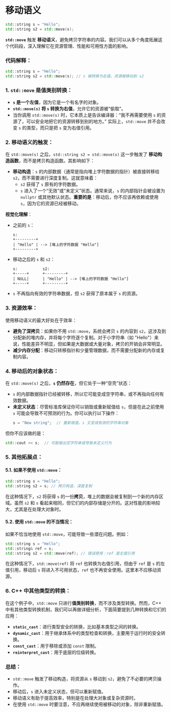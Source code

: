 # 移动语义

```C++
std::string s = "Hello";
std::string s2 = std::move(s);
```
 **`std::move`** 触发 **移动语义**，避免拷贝字符串的内容。我们可以从多个角度拓展这个代码段，深入理解它在资源管理、性能和可用性方面的影响。

### 代码解释：
```C++
std::string s = "Hello";
std::string s2 = std::move(s); // s 被转换为右值，资源被移动到 s2
```

### 1. **`std::move` 是值类别转换**：
- **`s` 是一个左值**，因为它是一个有名字的对象。
- **`std::move(s)` 将 `s` 转换为右值**，允许它的资源被“偷取”。
- 当你调用 `std::move(s)` 时，它本质上是告诉编译器：“我不再需要使用 `s` 的资源了，可以安全地把它的资源转移到别的地方。” 实际上，`std::move` 并不会改变 `s` 的类型，而只是把 `s` 变为右值引用。

### 2. **移动语义的触发**：
在 `std::move(s)` 之后，`std::string s2 = std::move(s)` 这一步触发了 **移动构造函数**，而不是拷贝构造函数。其影响如下：

- **移动构造**：`s` 的内部数据（通常是指向堆上字符数据的指针）被直接转移给 `s2`，而不需要进行深度复制。这就意味着：
	- `s2` 获得了 `s` 原有的字符数据。
	- `s` 进入了一个“无效”或“未定义”状态。通常来说，`s` 的内部指针会被设置为 `nullptr` 或其他默认状态。**重要的是**：移动后，你不应该再依赖或使用 `s`，因为它的资源已经被移动。

**视觉化理解**：

- 之前的 `s`：
  ```
  s:
  +---------+
  | "Hello" | --> [堆上的字符数据 "Hello"]
  +---------+
  ```

- 移动之后的 `s` 和 `s2`：
  ```
  s:           s2:
  +-----+      +---------+
  | NULL|      | "Hello" | --> [堆上的字符数据 "Hello"]
  +-----+      +---------+
  ```

- `s` 不再指向有效的字符串数据，但 `s2` 获得了原本属于 `s` 的资源。

### 3. **资源效率**：
使用移动语义的最大好处在于效率：
- **避免了深拷贝**：如果你不用 `std::move`，系统会拷贝 `s` 的内容到 `s2`，这涉及到分配新的堆内存，并将每个字符逐个复制。对于小字符串（如 "Hello"）来说，性能差异不明显，但如果是大数据或大量对象，拷贝的开销会非常明显。
- **减少内存分配**：移动只转移指针和少量管理数据，而不需要分配新的内存或复制内容。

### 4. **移动后的对象状态**：
在 `std::move(s)` 之后，**`s` 仍然存在**，但它处于一种“空壳”状态：
- `s` 的内部数据指针已经被转移，所以它可能变成空字符串，或不再指向任何有效数据。
- **未定义状态**：尽管标准库保证你可以销毁或重新赋值给 `s`，但是在此之前使用 `s` 可能会导致不可预测的行为。你可以执行以下操作：
  ```C++
  s = "New string";  // 重新赋值，s 又变成有效的字符串对象
  ```

但你不应该做的是：
  ```C++
  std::cout << s;  // 可能输出空字符串或导致未定义行为
  ```

### 5. **其他拓展点**：
#### 5.1. 如果不使用 `std::move`：
```C++
std::string s = "Hello";
std::string s2 = s; // 拷贝构造，深度复制
```
在这种情况下，`s2` 将获得 `s` 的一份**拷贝**，堆上的数据会被复制到一个新的内存区域。虽然 `s2` 和 `s` 看起来相同，但它们的内部存储是分开的。这对性能的影响较大，尤其是在处理大对象时。

#### 5.2. 使用 `std::move` 的不当情况：
如果不恰当地使用 `std::move`，可能导致一些潜在问题。例如：
```C++
std::string s = "Hello";
std::string& ref = s;
std::string s2 = std::move(ref); // 错误使用：ref 是左值引用
```
在这种情况下，`std::move(ref)` 将 `ref` 也转换为右值引用，但由于 `ref` 是 `s` 的左值引用，移动后 `s` 将进入不可用状态，`ref` 也不再安全使用。这里本不应移动资源。

### 6. **C++ 中其他类型的转换**：
在这个例子中，`std::move` 只进行**值类别转换**，而不涉及类型转换。然而，C++ 中有其他类型转换机制，我们可以再做详细分析，下面简要提到几种转换和它们的应用：
- **`static_cast`**：进行类型安全的转换，比如基本类型之间的转换。
- **`dynamic_cast`**：用于继承体系中的类型检查和转换，主要用于运行时的安全转换。
- **`const_cast`**：用于移除或添加 `const` 限制。
- **`reinterpret_cast`**：用于底层的位级转换。

### 总结：
- `std::move` 触发了移动构造，将资源从 `s` 移动到 `s2`，避免了不必要的拷贝操作。
- 移动后，`s` 进入未定义状态，但可以重新赋值。
- 移动语义有助于提高效率，特别是在处理大对象或复杂资源时。
- 在使用 `std::move` 时要注意，不应再继续使用被移动的对象，除非重新赋值。